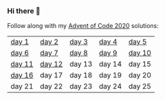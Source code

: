 ### Hi there 👋

Follow along with my [Advent of Code 2020](https://adventofcode.com/2020) solutions:

<table>
  <tr><td><a href="https://gist.github.com/Mellen/0f35c287a8eae480a3357cd37e11976e">day 1</a></td><td><a href="https://gist.github.com/Mellen/857a8c4b123888dad40707ca5d7c7718">day 2</></td><td><a href="https://gist.github.com/Mellen/bc5388b96ed3b1dfef3af3c6b4d5138b2">day 3</a></td><td><a href="https://gist.github.com/Mellen/876c8061f83b8f0c1fd14b742dba4d4e">day 4</a></td><td><a href="https://gist.github.com/Mellen/3b2db2540bb6d4e4c1083461d0a22140">day 5</a></td></tr>
    <tr><td><a href="https://gist.github.com/Mellen/0129f54fe5c9559a4e01cd008ff36278">day 6</a></td><td><a href="https://gist.github.com/Mellen/edd62f5310b2576c868f8a1cb366b938">day 7</a></td><td><a href="https://gist.github.com/Mellen/e0f69c71aa55bca63cd2fa53a90254a8">day 8</a></td><td><a href="https://gist.github.com/Mellen/21efb67ce89529e8ce830764c4b18261">day 9</a></td><td><a href="https://gist.github.com/Mellen/32c512f6598ebbf8af033f1326a04de4">day 10</a></td></tr>
  <tr><td><a href="https://gist.github.com/Mellen/7f88524e20979af9b3ccc562a41ff1e1">day 11</></td><td><a href="https://gist.github.com/Mellen/5135944aeb1bfd01f311f576d14f374f">day 12</a></td><td>day 13</td><td>day 14</td><td>day 15</td></tr>
  <tr><td><a href="https://gist.github.com/Mellen/99806e8cb7a27f78368203c1522f54ac">day 16</></td><td>day 17</td><td>day 18</td><td>day 19</td><td>day 20</td></tr>
  <tr><td>day 21</td><td>day 22</td><td>day 23</td><td>day 24</td><td>day 25</td></tr>
</table>

<!--
**Mellen/Mellen** is a ✨ _special_ ✨ repository because its `README.md` (this file) appears on your GitHub profile.

Here are some ideas to get you started:

- 🔭 I’m currently working on ...
- 🌱 I’m currently learning ...
- 👯 I’m looking to collaborate on ...
- 🤔 I’m looking for help with ...
- 💬 Ask me about ...
- 📫 How to reach me: ...
- 😄 Pronouns: ...
- ⚡ Fun fact: ...
-->
